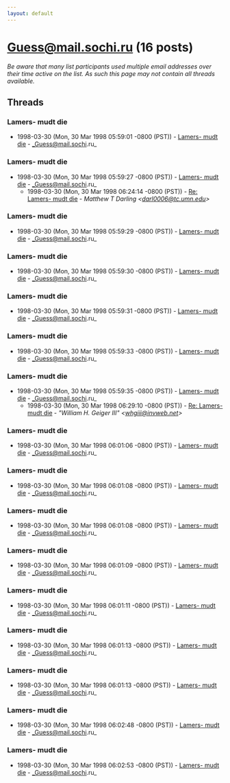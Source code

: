 ```yaml
---
layout: default
---
```


# Guess@mail.sochi.ru (16 posts)

_Be aware that many list participants used multiple email addresses over their time active on the list. As such this page may not contain all threads available._

## Threads

### Lamers- mudt die
+ 1998-03-30 (Mon, 30 Mar 1998 05:59:01 -0800 (PST)) - [Lamers- mudt die](/archive/1998/03/4dba0af524ce9f3e3ec5718db08b0ba1dd28ddaa4741a6fbc7a90da14856facd) - _Guess@mail.sochi.ru_

### Lamers- mudt die
+ 1998-03-30 (Mon, 30 Mar 1998 05:59:27 -0800 (PST)) - [Lamers- mudt die](/archive/1998/03/868b1d791d0b28e9e1357acc9dfe8f64fddc6c29bd085725d4a660149f7f5508) - _Guess@mail.sochi.ru_
  + 1998-03-30 (Mon, 30 Mar 1998 06:24:14 -0800 (PST)) - [Re: Lamers- mudt die](/archive/1998/03/44f7a96714f6b45c818f4a66bb1e08d8e2328f0c949843bf2ac51ed928aa74a8) - _Matthew T Darling \<darl0006@tc.umn.edu\>_

### Lamers- mudt die
+ 1998-03-30 (Mon, 30 Mar 1998 05:59:29 -0800 (PST)) - [Lamers- mudt die](/archive/1998/03/9010f0b626d7163aeedfc2708d66149da4bdf90965d1fa274b13203f2c9e5fe9) - _Guess@mail.sochi.ru_

### Lamers- mudt die
+ 1998-03-30 (Mon, 30 Mar 1998 05:59:30 -0800 (PST)) - [Lamers- mudt die](/archive/1998/03/3d3c6d91cf3c8d589db6d6dcf49d14c3c0dc1dbf79b26faadb6f9ddb954c33e7) - _Guess@mail.sochi.ru_

### Lamers- mudt die
+ 1998-03-30 (Mon, 30 Mar 1998 05:59:31 -0800 (PST)) - [Lamers- mudt die](/archive/1998/03/9b4624cb501624ed470a61a6469394d5146f4f71ea33175a0b6e7a6d08d614b8) - _Guess@mail.sochi.ru_

### Lamers- mudt die
+ 1998-03-30 (Mon, 30 Mar 1998 05:59:33 -0800 (PST)) - [Lamers- mudt die](/archive/1998/03/6cc77f1525547a105a5952099651726c820cb0d2a4737147a0cb80e1e7fba665) - _Guess@mail.sochi.ru_

### Lamers- mudt die
+ 1998-03-30 (Mon, 30 Mar 1998 05:59:35 -0800 (PST)) - [Lamers- mudt die](/archive/1998/03/f9fa7a89136113f143b8338b66d0b6ba9ebd3bb2ee84a27f295121ea01717f7e) - _Guess@mail.sochi.ru_
  + 1998-03-30 (Mon, 30 Mar 1998 06:29:10 -0800 (PST)) - [Re: Lamers- mudt die](/archive/1998/03/7e74ccfd765b4aa0161ed79b453ee18de8ee2235ec7514af4aa2c84daa41222f) - _"William H. Geiger III" \<whgiii@invweb.net\>_

### Lamers- mudt die
+ 1998-03-30 (Mon, 30 Mar 1998 06:01:06 -0800 (PST)) - [Lamers- mudt die](/archive/1998/03/af856a81aeb6b5f88ca0e10dd7eeb2c6f8ad66f05d3956b307c1351fef1c9b4f) - _Guess@mail.sochi.ru_

### Lamers- mudt die
+ 1998-03-30 (Mon, 30 Mar 1998 06:01:08 -0800 (PST)) - [Lamers- mudt die](/archive/1998/03/cb30588c2f64b570110cc4c8049749d09db6b5d15255d40e5b0b99b4fc0b3c44) - _Guess@mail.sochi.ru_

### Lamers- mudt die
+ 1998-03-30 (Mon, 30 Mar 1998 06:01:08 -0800 (PST)) - [Lamers- mudt die](/archive/1998/03/efee3a064da7d3f87d024c23170c1f8184bd10402bceb187ad4f811918317578) - _Guess@mail.sochi.ru_

### Lamers- mudt die
+ 1998-03-30 (Mon, 30 Mar 1998 06:01:09 -0800 (PST)) - [Lamers- mudt die](/archive/1998/03/c3b288cfe7667481965f1f8abfa40dc90d9c3b5b6ba9104aac489a2a2228dec3) - _Guess@mail.sochi.ru_

### Lamers- mudt die
+ 1998-03-30 (Mon, 30 Mar 1998 06:01:11 -0800 (PST)) - [Lamers- mudt die](/archive/1998/03/1138801488286918e7f95643a5a7947df518ac4bb670f49cefbb7f1a108a6463) - _Guess@mail.sochi.ru_

### Lamers- mudt die
+ 1998-03-30 (Mon, 30 Mar 1998 06:01:13 -0800 (PST)) - [Lamers- mudt die](/archive/1998/03/a1cee234fc1616a2b03997848098d81bcf72665be0d94627ea764dc834492b42) - _Guess@mail.sochi.ru_

### Lamers- mudt die
+ 1998-03-30 (Mon, 30 Mar 1998 06:01:13 -0800 (PST)) - [Lamers- mudt die](/archive/1998/03/809c52814c09f96427602f43308e5a7bce7d8572957b60fbf392928dc1d6a8c6) - _Guess@mail.sochi.ru_

### Lamers- mudt die
+ 1998-03-30 (Mon, 30 Mar 1998 06:02:48 -0800 (PST)) - [Lamers- mudt die](/archive/1998/03/07b7351c11b479993e3c105925228bb5703135fb313f8237cdd43d54f928ee70) - _Guess@mail.sochi.ru_

### Lamers- mudt die
+ 1998-03-30 (Mon, 30 Mar 1998 06:02:53 -0800 (PST)) - [Lamers- mudt die](/archive/1998/03/4677780ae77b153f02871336de0f56a53313e589295dc49e44545d4df718af93) - _Guess@mail.sochi.ru_


